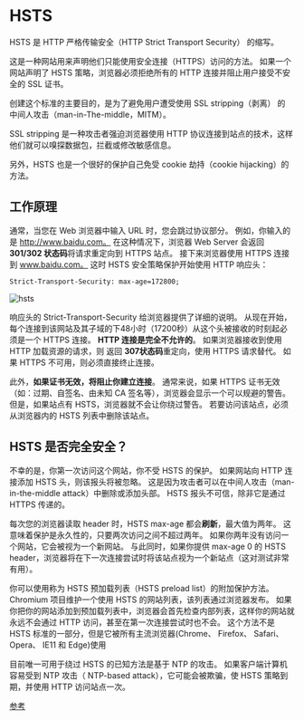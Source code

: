 # HSTS

HSTS 是 HTTP 严格传输安全（HTTP Strict Transport Security） 的缩写。

这是一种网站用来声明他们只能使用安全连接（HTTPS）访问的方法。 如果一个网站声明了 HSTS 策略，浏览器必须拒绝所有的 HTTP 连接并阻止用户接受不安全的 SSL 证书。

创建这个标准的主要目的，是为了避免用户遭受使用 SSL stripping（剥离） 的 中间人攻击（man-in-The-middle，MITM）。

SSL stripping 是一种攻击者强迫浏览器使用 HTTP 协议连接到站点的技术，这样他们就可以嗅探数据包，拦截或修改敏感信息。

另外，HSTS 也是一个很好的保护自己免受 cookie 劫持（cookie hijacking）的方法。

## 工作原理

通常，当您在 Web 浏览器中输入 URL 时，您会跳过协议部分。 例如，你输入的是 http://www.baidu.com。 在这种情况下，浏览器 Web Server 会返回 **301/302 状态码**将请求重定向到 HTTPS 站点。 接下来浏览器使用 HTTPS 连接到 www.baidu.com。 这时 HSTS 安全策略保护开始使用 HTTP 响应头：

```http
Strict-Transport-Security: max-age=172800;
```

![hsts](/blog/images/base/hsts1.png)

响应头的 Strict-Transport-Security 给浏览器提供了详细的说明。 从现在开始，每个连接到该网站及其子域的下48小时（17200秒）从这个头被接收的时刻起必须是一个 HTTPS 连接。 **HTTP 连接是完全不允许的**。 如果浏览器接收到使用 HTTP 加载资源的请求，则 返回 **307状态码**重定向，使用 HTTPS 请求替代。 如果 HTTPS 不可用，则必须直接终止连接。

此外，**如果证书无效，将阻止你建立连接**。 通常来说，如果 HTTPS 证书无效（如：过期、自签名、由未知 CA 签名等），浏览器会显示一个可以规避的警告。 但是，如果站点有 HSTS，浏览器就不会让你绕过警告。 若要访问该站点，必须从浏览器内的 HSTS 列表中删除该站点。

## HSTS 是否完全安全？

不幸的是，你第一次访问这个网站，你不受 HSTS 的保护。 如果网站向 HTTP 连接添加 HSTS 头，则该报头将被忽略。 这是因为攻击者可以在中间人攻击（man-in-the-middle attack）中删除或添加头部。 HSTS 报头不可信，除非它是通过 HTTPS 传递的。

每次您的浏览器读取 header 时，HSTS max-age 都会**刷新**，最大值为两年。 这意味着保护是永久性的，只要两次访问之间不超过两年。 如果你两年没有访问一个网站，它会被视为一个新网站。 与此同时，如果你提供 max-age 0 的 HSTS header，浏览器将在下一次连接尝试时将该站点视为一个新站点（这对测试非常有用）。

你可以使用称为 HSTS 预加载列表（HSTS preload list）的附加保护方法。 Chromium 项目维护一个使用 HSTS 的网站列表，该列表通过浏览器发布。 如果你把你的网站添加到预加载列表中，浏览器会首先检查内部列表，这样你的网站就永远不会通过 HTTP 访问，甚至在第一次连接尝试时也不会。 这个方法不是 HSTS 标准的一部分，但是它被所有主流浏览器(Chrome、 Firefox、 Safari、 Opera、 IE11 和 Edge)使用

目前唯一可用于绕过 HSTS 的已知方法是基于 NTP 的攻击。 如果客户端计算机容易受到 NTP 攻击（ NTP-based attack），它可能会被欺骗，使 HSTS 策略到期，并使用 HTTP 访问站点一次。

[参考](https://zhuanlan.zhihu.com/p/130946490)
